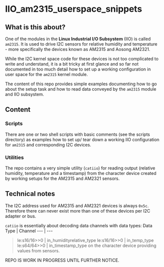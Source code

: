 # IIO_am2315_userspace_snippets

## What is this about?
One of the modules in the **Linux Industrial I/O Subsystem** (IIO) is called ``am2315``. It is used to drive I2C sensors for relative humidity and temperature - more specifically the devices known as AM2315 and Aosong AM2321.

While the I2C kernel space code for these devices is not too complicated to write and understand, it is a bit tricky at first glance and so far not documented in too much detail how to set up a working configuration in user space for the ``am2315`` kernel module.

The content of this repo provides simple examples documenting how to go about the setup task and how to read data conveyed by the ``am2315`` module and IIO subsystem.

## Content
### Scripts
There are one or two shell scripts with basic comments (see the scripts directory) as examples how to set up/ tear down a working IIO configuration for ``am2315`` and corresponding I2C devices.

### Utilities
The repo contains a very simple utility (``catiio``) for reading output (relative humidity, temperature and a timestamp) from the character device created by working setups for the AM2315 and AM2321 sensors.

## Technical notes
The I2C address used for AM2315 and AM2321 devices is always ``0x5c``. Therefore there can never exist more than one of these devices per I2C adapter or bus.

``catiio`` is essentially about decoding data channels with data types:
Data Type | Channel
--- | ---
> le:s16/16>>0 | in_humidityrelative_type
> le:s16/16>>0 | in_temp_type
> le:s64/64>>0 | in_timestamp_type
on the character device providing values from sensors.

REPO IS WORK IN PROGRESS UNTIL FURTHER NOTICE.
